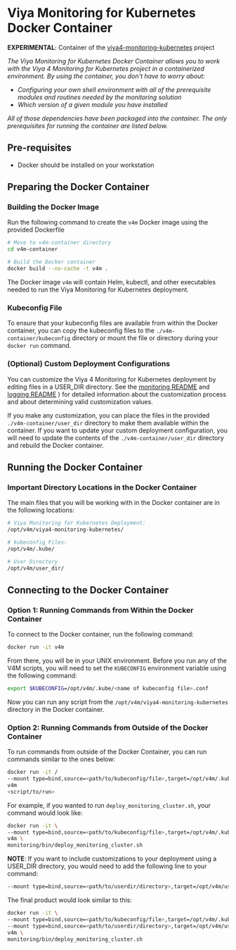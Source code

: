 # Viya Monitoring for Kubernetes Docker Container

**EXPERIMENTAL**:  Container of the [viya4-monitoring-kubernetes](https://github.com/sassoftware/viya4-monitoring-kubernetes)
project

_The Viya Monitoring for Kubernetes Docker Container allows you to work with the Viya 4 Monitoring for Kubernetes project in a containerized environment. By using the container, you don't have to worry about:_

* _Configuring your own shell environment with all of the prerequisite modules and routines needed by the monitoring solution_
* _Which version of a given module you have installed_

 _All of those dependencies have been packaged into the container. The only prerequisites for running the container are listed below._

## Pre-requisites

* Docker should be installed on your workstation

## Preparing the Docker Container

### Building the Docker Image

Run the following command to create the `v4m` Docker image using the provided Dockerfile

```bash
# Move to v4m-container directory
cd v4m-container

# Build the Docker container
docker build --no-cache -t v4m .
```

The Docker image `v4m` will contain Helm, kubectl, and other executables needed to run the Viya Monitoring for Kubernetes deployment.

### Kubeconfig File

To ensure that your kubeconfig files are available from within the Docker container, you can copy the kubeconfig files to the `./v4m-container/kubeconfig` directory or mount the file or directory during your `docker run` command.

### (Optional) Custom Deployment Configurations

You can customize the Viya 4 Monitoring for Kubernetes deployment by editing files in a USER_DIR directory. See the [monitoring README](../monitoring/README.md) and [logging README](../logging/README.md)
) for detailed information about the customization process and about determining valid customization values.

If you make any customization, you can place the files in the provided `./v4m-container/user_dir` directory to make them available within the container.  If you want to update your custom deployment configuration, you will need to update the contents of the `./v4m-container/user_dir` directory and rebuild the Docker container.

## Running the Docker Container

### Important Directory Locations in the Docker Container

The main files that you will be working with in the Docker container are in the following locations:

```bash
# Viya Monitoring for Kubernetes Deployment:
/opt/v4m/viya4-monitoring-kubernetes/

# kubeconfig Files:
/opt/v4m/.kube/

# User Directory
/opt/v4m/user_dir/
```

## Connecting to the Docker Container

### Option 1: Running Commands from Within the Docker Container

To connect to the Docker container, run the following command:

```bash
docker run -it v4m
```

From there, you will be in your UNIX environment.  Before you run any of the V4M scripts, you
will need to set the `KUBECONFIG` environment variable using the following command:

```bash
export $KUBECONFIG=/opt/v4m/.kube/<name of kubeconfig file>.conf
```

Now you can run any script from the `/opt/v4m/viya4-monitoring-kubernetes` directory in the Docker container.

### Option 2: Running Commands from Outside of the Docker Container

To run commands from outside of the Docker Container, you can run commands similar to the ones below:

```bash
docker run -it /
--mount type=bind,source=<path/to/kubeconfig/file>,target=/opt/v4m/.kube/config
v4m
<script/to/run>
```

For example, if you wanted to run `deploy_monitoring_cluster.sh`, your command would look like:

```bash
docker run -it \
--mount type=bind,source=<path/to/kubeconfig/file>,target=/opt/v4m/.kube/config \
v4m \
monitoring/bin/deploy_monitoring_cluster.sh
```

**NOTE**: If you want to include customizations to your deployment using a USER_DIR directory, you would need to add the following line to your command:

```bash
--mount type=bind,source=<path/to/userdir/directory>,target=/opt/v4m/user_dir
```

The final product would look similar to this:

```bash
docker run -it \
--mount type=bind,source=<path/to/kubeconfig/file>,target=/opt/v4m/.kube/config \
--mount type=bind,source=<path/to/userdir/directory>,target=/opt/v4m/user_dir \
v4m \
monitoring/bin/deploy_monitoring_cluster.sh
```
